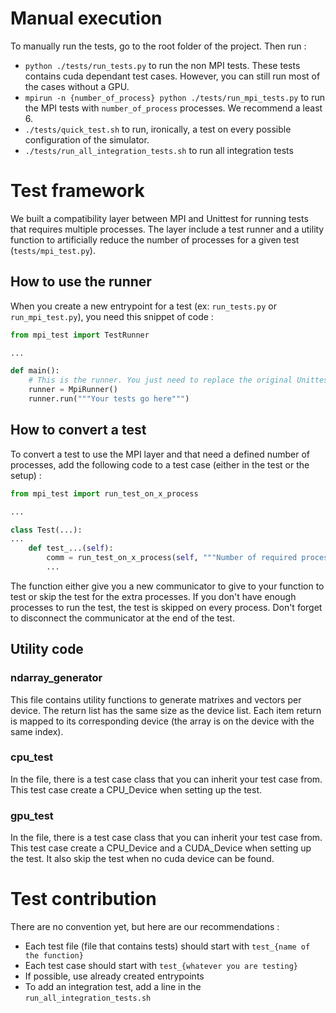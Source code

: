 # Manual execution

To manually run the tests, go to the root folder of the project. Then run :

* `python ./tests/run_tests.py` to run the non MPI tests. These tests contains cuda dependant test cases. However, you can still run most of the cases without a GPU. 
* `mpirun -n {number_of_process} python ./tests/run_mpi_tests.py` to run the MPI tests with `number_of_process` processes. We recommend a least 6.
* `./tests/quick_test.sh` to run, ironically, a test on every possible configuration of the simulator.
* `./tests/run_all_integration_tests.sh` to run all integration tests

# Test framework

We built a compatibility layer between MPI and Unittest for running tests that requires multiple processes. The layer include a test runner and a utility function to artificially reduce the number of processes for a given test (`tests/mpi_test.py`).

## How to use the runner

When you create a new entrypoint for a test (ex: `run_tests.py` or `run_mpi_test.py`), you need this snippet of code :
```python
from mpi_test import TestRunner

...

def main():
    # This is the runner. You just need to replace the original Unittest runner to convert a standard test to a MPI test
    runner = MpiRunner()
    runner.run("""Your tests go here""")
```

## How to convert a test

To convert a test to use the MPI layer and that need a defined number of processes, add the following code to a test case (either in the test or the setup) :

```python
from mpi_test import run_test_on_x_process

...

class Test(...):
...
    def test_...(self):
        comm = run_test_on_x_process(self, """Number of required processes here""")
        ...
```

The function either give you a new communicator to give to your function to test or skip the test for the extra processes. If you don't have enough processes to run the test, the test is skipped on every process. Don't forget to disconnect the communicator at the end of the test.

## Utility code

### ndarray_generator

This file contains utility functions to generate matrixes and vectors per device. The return list has the same size as the device list. Each item return is mapped to its corresponding device (the array is on the device with the same index).

### cpu_test

In the file, there is a test case class that you can inherit your test case from. This test case create a CPU_Device when setting up the test.

### gpu_test

In the file, there is a test case class that you can inherit your test case from. This test case create a CPU_Device and a CUDA_Device when setting up the test. It also skip the test when no cuda device can be found.

# Test contribution

There are no convention yet, but here are our recommendations :
* Each test file (file that contains tests) should start with `test_{name of the function}`
* Each test case should start with `test_{whatever you are testing}`
* If possible, use already created entrypoints
* To add an integration test, add a line in the `run_all_integration_tests.sh`
